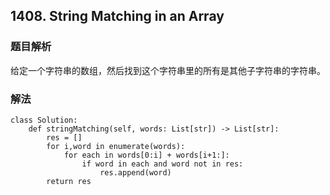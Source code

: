 ## 1408. String Matching in an Array

### 题目解析
给定一个字符串的数组，然后找到这个字符串里的所有是其他子字符串的字符串。

### 解法
```
class Solution:
    def stringMatching(self, words: List[str]) -> List[str]:
        res = []
        for i,word in enumerate(words):
            for each in words[0:i] + words[i+1:]:
                if word in each and word not in res:
                    res.append(word)
        return res
```
